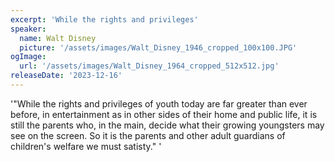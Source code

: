 ```yaml
---
excerpt: 'While the rights and privileges'
speaker:
  name: Walt Disney
  picture: '/assets/images/Walt_Disney_1946_cropped_100x100.JPG'
ogImage:
  url: '/assets/images/Walt_Disney_1964_cropped_512x512.jpg'
releaseDate: '2023-12-16'
---
```


'"While the rights and privileges of youth today are far greater than ever before, in entertainment as in other sides of their home and public life, it is still the parents who, in the main, decide what their growing youngsters may see on the screen. So it is the parents and other adult guardians of children's welfare we must satisty."'
